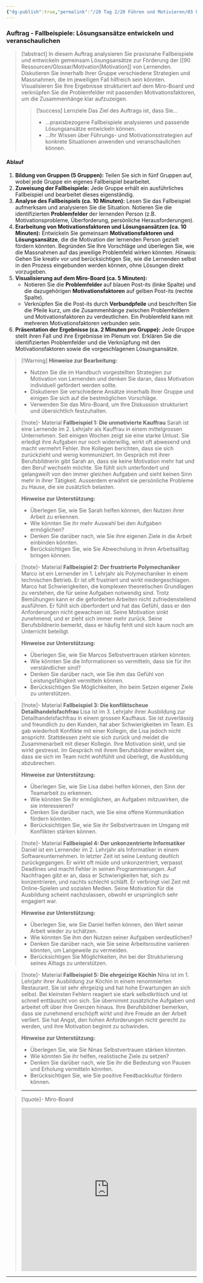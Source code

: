 ```yaml
---
{"dg-publish":true,"permalink":"/20 Tag 2/20 Führen und Motivieren/03 Fallbeispiele/"}
---
```


### Auftrag - Fallbeispiele: Lösungsansätze entwickeln und veranschaulichen

>[!abstract] In diesem Auftrag analysieren Sie praxisnahe Fallbeispiele und entwickeln gemeinsam Lösungsansätze zur Förderung der [[90 Ressourcen/Glossar/Motivation\|Motivation]] von Lernenden. Diskutieren Sie innerhalb Ihrer Gruppe verschiedene Strategien und Massnahmen, die im jeweiligen Fall hilfreich sein könnten. Visualisieren Sie Ihre Ergebnisse strukturiert auf dem Miro-Board und verknüpfen Sie die Problemfelder mit passenden Motivationsfaktoren, um die Zusammenhänge klar aufzuzeigen.
>>[!success] Lernziele
>>Das Ziel des Auftrags ist, dass Sie...
>>* ...praxisbezogene Fallbeispiele analysieren und passende Lösungsansätze entwickeln können.
>>* ...Ihr Wissen über Führungs- und Motivationsstrategien auf konkrete Situationen anwenden und veranschaulichen können.

#### Ablauf

1. **Bildung von Gruppen (5 Gruppen):** Teilen Sie sich in fünf Gruppen auf, wobei jede Gruppe ein eigenes Fallbeispiel bearbeitet.
2. **Zuweisung der Fallbeispiele:** Jede Gruppe erhält ein ausführliches Fallbeispiel und bearbeitet dieses eigenständig.
3. **Analyse des Fallbeispiels (ca. 10 Minuten):** Lesen Sie das Fallbeispiel aufmerksam und analysieren Sie die Situation. Notieren Sie die identifizierten **Problemfelder** der lernenden Person (z.B. Motivationsprobleme, Überforderung, persönliche Herausforderungen).
4. **Erarbeitung von Motivationsfaktoren und Lösungsansätzen (ca. 10 Minuten):** Entwickeln Sie gemeinsam **Motivationsfaktoren und Lösungsansätze**, die die Motivation der lernenden Person gezielt fördern könnten. Begründen Sie Ihre Vorschläge und überlegen Sie, wie die Massnahmen auf das jeweilige Problemfeld wirken könnten.
   *Hinweis:* Gehen Sie kreativ vor und berücksichtigen Sie, wie die Lernenden selbst in den Prozess eingebunden werden können, ohne Lösungen direkt vorzugeben.
5. **Visualisierung auf dem Miro-Board (ca. 5 Minuten):**  
   - Notieren Sie die **Problemfelder** auf blauen Post-its (linke Spalte) und die dazugehörigen **Motivationsfaktoren** auf gelben Post-its (rechte Spalte).
   - Verknüpfen Sie die Post-its durch **Verbundpfeile** und beschriften Sie die Pfeile kurz, um die Zusammenhänge zwischen Problemfeldern und Motivationsfaktoren zu verdeutlichen. Ein Problemfeld kann mit mehreren Motivationsfaktoren verbunden sein.
6. **Präsentation der Ergebnisse (ca. 2 Minuten pro Gruppe):** Jede Gruppe stellt ihren Fall und ihre Ergebnisse im Plenum vor. Erklären Sie die identifizierten Problemfelder und die Verknüpfung mit den Motivationsfaktoren sowie die vorgeschlagenen Lösungsansätze.

>[!Warning] **Hinweise zur Bearbeitung:**
>
>- Nutzen Sie die im Handbuch vorgestellten Strategien zur Motivation von Lernenden und denken Sie daran, dass Motivation individuell gefördert werden sollte.
>- Diskutieren Sie verschiedene Ansätze innerhalb Ihrer Gruppe und einigen Sie sich auf die bestmöglichen Vorschläge.
>- Verwenden Sie das Miro-Board, um Ihre Diskussion strukturiert und übersichtlich festzuhalten.

>[!note]- Material **Fallbeispiel 1: Die unmotivierte Kauffrau**
>Sarah ist eine Lernende im 2. Lehrjahr als Kauffrau in einem mittelgrossen Unternehmen. Seit einigen Wochen zeigt sie eine starke Unlust. Sie erledigt ihre Aufgaben nur noch widerwillig, wirkt oft abwesend und macht vermehrt Fehler. Ihre Kollegen berichten, dass sie sich zurückzieht und wenig kommuniziert. Im Gespräch mit ihrer Berufsbildnerin gibt Sarah an, dass sie keine Motivation mehr hat und den Beruf wechseln möchte. Sie fühlt sich unterfordert und gelangweilt von den immer gleichen Aufgaben und sieht keinen Sinn mehr in ihrer Tätigkeit. Ausserdem erwähnt sie persönliche Probleme zu Hause, die sie zusätzlich belasten.
>
>**Hinweise zur Unterstützung:**
>- Überlegen Sie, wie Sie Sarah helfen können, den Nutzen ihrer Arbeit zu erkennen.
>- Wie könnten Sie ihr mehr Auswahl bei den Aufgaben ermöglichen?
>- Denken Sie darüber nach, wie Sie ihre eigenen Ziele in die Arbeit einbinden könnten.
>- Berücksichtigen Sie, wie Sie Abwechslung in ihren Arbeitsalltag bringen können.

>[!note]- Material **Fallbeispiel 2: Der frustrierte Polymechaniker**
>Marco ist ein Lernender im 1. Lehrjahr als Polymechaniker in einem technischen Betrieb. Er ist oft frustriert und wirkt niedergeschlagen. Marco hat Schwierigkeiten, die komplexen theoretischen Grundlagen zu verstehen, die für seine Aufgaben notwendig sind. Trotz Bemühungen kann er die geforderten Arbeiten nicht zufriedenstellend ausführen. Er fühlt sich überfordert und hat das Gefühl, dass er den Anforderungen nicht gewachsen ist. Seine Motivation sinkt zunehmend, und er zieht sich immer mehr zurück. Seine Berufsbildnerin bemerkt, dass er häufig fehlt und sich kaum noch am Unterricht beteiligt.
>
>**Hinweise zur Unterstützung:**
>- Überlegen Sie, wie Sie Marcos Selbstvertrauen stärken könnten.
>- Wie könnten Sie die Informationen so vermitteln, dass sie für ihn verständlicher sind?
>- Denken Sie darüber nach, wie Sie ihm das Gefühl von Leistungsfähigkeit vermitteln können.
>- Berücksichtigen Sie Möglichkeiten, ihn beim Setzen eigener Ziele zu unterstützen.

>[!note]- Material **Fallbeispiel 3: Die konfliktscheue Detailhandelsfachfrau**
>Lisa ist im 3. Lehrjahr ihrer Ausbildung zur Detailhandelsfachfrau in einem grossen Kaufhaus. Sie ist zuverlässig und freundlich zu den Kunden, hat aber Schwierigkeiten im Team. Es gab wiederholt Konflikte mit einer Kollegin, die Lisa jedoch nicht anspricht. Stattdessen zieht sie sich zurück und meidet die Zusammenarbeit mit dieser Kollegin. Ihre Motivation sinkt, und sie wirkt gestresst. Im Gespräch mit ihrem Berufsbildner erwähnt sie, dass sie sich im Team nicht wohlfühlt und überlegt, die Ausbildung abzubrechen.
>
>**Hinweise zur Unterstützung:**
>- Überlegen Sie, wie Sie Lisa dabei helfen können, den Sinn der Teamarbeit zu erkennen.
>- Wie könnten Sie ihr ermöglichen, an Aufgaben mitzuwirken, die sie interessieren?
>- Denken Sie darüber nach, wie Sie eine offene Kommunikation fördern könnten.
>- Berücksichtigen Sie, wie Sie ihr Selbstvertrauen im Umgang mit Konflikten stärken können.

>[!note]- Material **Fallbeispiel 4: Der unkonzentrierte Informatiker**
>Daniel ist ein Lernender im 2. Lehrjahr als Informatiker in einem Softwareunternehmen. In letzter Zeit ist seine Leistung deutlich zurückgegangen. Er wirkt oft müde und unkonzentriert, verpasst Deadlines und macht Fehler in seinen Programmierungen. Auf Nachfragen gibt er an, dass er Schwierigkeiten hat, sich zu konzentrieren, und nachts schlecht schläft. Er verbringt viel Zeit mit Online-Spielen und sozialen Medien. Seine Motivation für die Ausbildung scheint nachzulassen, obwohl er ursprünglich sehr engagiert war.
>
>**Hinweise zur Unterstützung:**
>- Überlegen Sie, wie Sie Daniel helfen können, den Wert seiner Arbeit wieder zu schätzen.
>- Wie könnten Sie ihm den Nutzen seiner Aufgaben verdeutlichen?
>- Denken Sie darüber nach, wie Sie seine Arbeitsroutine variieren könnten, um Langeweile zu vermeiden.
>- Berücksichtigen Sie Möglichkeiten, ihn bei der Strukturierung seines Alltags zu unterstützen.

>[!note]- Material **Fallbeispiel 5: Die ehrgeizige Köchin**
>Nina ist im 1. Lehrjahr ihrer Ausbildung zur Köchin in einem renommierten Restaurant. Sie ist sehr ehrgeizig und hat hohe Erwartungen an sich selbst. Bei kleinsten Fehlern reagiert sie stark selbstkritisch und ist schnell enttäuscht von sich. Sie übernimmt zusätzliche Aufgaben und arbeitet oft über ihre Grenzen hinaus. Ihre Berufsbildner bemerken, dass sie zunehmend erschöpft wirkt und ihre Freude an der Arbeit verliert. Sie hat Angst, den hohen Anforderungen nicht gerecht zu werden, und ihre Motivation beginnt zu schwinden.
>
>**Hinweise zur Unterstützung:**
>- Überlegen Sie, wie Sie Ninas Selbstvertrauen stärken könnten.
>- Wie könnten Sie ihr helfen, realistische Ziele zu setzen?
>- Denken Sie darüber nach, wie Sie ihr die Bedeutung von Pausen und Erholung vermitteln könnten.
>- Berücksichtigen Sie, wie Sie positive Feedbackkultur fördern können.
>---

>[!quote]- Miro-Board
><iframe width="100%" height="432" src="https://miro.com/app/live-embed/uXjVLKN6QrM=/?moveToViewport=-7076,-5840,14566,7810&embedId=687871178949" frameborder="0" scrolling="no" allow="fullscreen; clipboard-read; clipboard-write" allowfullscreen></iframe>

---

